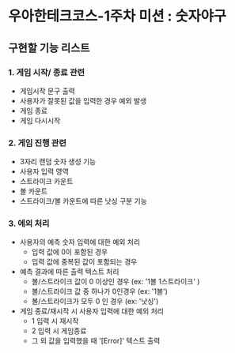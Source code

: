 # 우아한테크코스-1주차 미션 : 숫자야구

## 구현할 기능 리스트

### 1. 게임 시작/ 종료 관련

- 게임시작 문구 출력
- 사용자가 잘못된 값을 입력한 경우 예외 발생
- 게임 종료
- 게임 다시시작

### 2. 게임 진행 관련

- 3자리 랜덤 숫자 생성 기능
- 사용자 입력 영역
- 스트라이크 카운트
- 볼 카운트
- 스트라이크/볼 카운트에 따른 낫싱 구분 기능

### 3. 에외 처리

- 사용자의 예측 숫자 입력에 대한 예외 처리
  - 입력 값에 0이 포함된 경우
  - 입력 값에 중복된 값이 포함되는 경우
- 예측 결과에 따른 출력 텍스트 처리
  - 볼/스트라이크 값이 0 이상인 경우 (ex: '1볼 1스트라이크' )
  - 볼/스트라이크 값 중 하나가 0인경우 (ex: '1볼')
  - 볼/스트라이크가 모두 0 인 경우 (ex: '낫싱')
- 게임 종료/재시작 시 사용자 입력에 대한 예외 처리
  - 1 입력 시 재시작
  - 2 입력 시 게임종료
  - 그 외 값을 입력했을 때 '[Error]' 텍스트 출력
